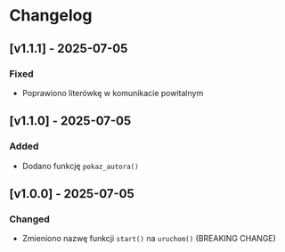 # Changelog

## [v1.1.1] - 2025-07-05
### Fixed
- Poprawiono literówkę w komunikacie powitalnym

## [v1.1.0] - 2025-07-05
### Added
- Dodano funkcję `pokaz_autora()`

## [v1.0.0] - 2025-07-05
### Changed
- Zmieniono nazwę funkcji `start()` na `uruchom()` (BREAKING CHANGE)

